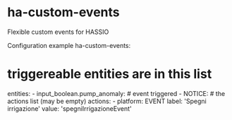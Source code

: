 # ha-custom-events
Flexible custom events for HASSIO

Configuration example
ha-custom-events:
  # triggereable entities are in this list
  entities:
    - input_boolean.pump_anomaly:
        # event triggered
        - NOTICE:
            # the actions list (may be empty)
            actions:
              - platform: EVENT
                label: 'Spegni irrigazione'
                value: 'spegniIrrigazioneEvent'

